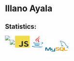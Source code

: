 # Illano Ayala

## Statistics:

<div style="display: flex;" align=center>
  <img height="150em"src="https://github-readme-stats.vercel.app/api?username=IllanoAyala&show_icons=true&theme=transparent">

  <img height="150em" src="https://github-readme-stats.vercel.app/api/top-langs/?username=IllanoAyala&layout=compact&theme=transparent"><br>

  <img align="center" alt="Illano-Js" height="40" width="50" src="https://raw.githubusercontent.com/devicons/devicon/master/icons/javascript/javascript-original.svg" title = JavaScript>
  <img align="center" alt="Illano-Java" height="40" width="50" src="https://raw.githubusercontent.com/devicons/devicon/master/icons/java/java-original.svg" title = "Java">
  <img align="center" alt="Illano-mysql" height="70" width="80" src="https://raw.githubusercontent.com/devicons/devicon/master/icons/mysql/mysql-original-wordmark.svg" title = "MySql">
</div>

